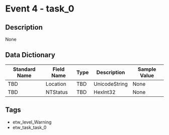 # Event 4 - task_0

## Description
None

## Data Dictionary
|Standard Name|Field Name|Type|Description|Sample Value|
|---|---|---|---|---|
|TBD|Location|TBD|UnicodeString|None|None|
|TBD|NTStatus|TBD|HexInt32|None|None|

## Tags
* etw_level_Warning
* etw_task_task_0